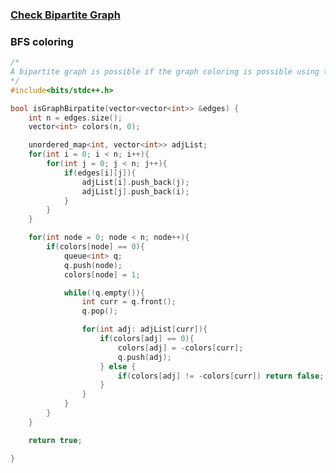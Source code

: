 ### [Check Bipartite Graph](https://www.codingninjas.com/studio/problems/check-bipartite-graph_8230761?challengeSlug=striver-sde-challenge&leftPanelTab=0)

### BFS coloring
```cpp
/*
A bipartite graph is possible if the graph coloring is possible using two colors such that vertices in a set are colored with the same color. or no two adjacent vertices are colored with the same color.
*/
#include<bits/stdc++.h>

bool isGraphBirpatite(vector<vector<int>> &edges) {
	int n = edges.size();
	vector<int> colors(n, 0);

	unordered_map<int, vector<int>> adjList;
    for(int i = 0; i < n; i++){
		for(int j = 0; j < n; j++){
			if(edges[i][j]){
				adjList[i].push_back(j);
				adjList[j].push_back(i);
			}
		}
	}

	for(int node = 0; node < n; node++){
		if(colors[node] == 0){
			queue<int> q;
			q.push(node);
			colors[node] = 1;

			while(!q.empty()){
				int curr = q.front();
				q.pop();

				for(int adj: adjList[curr]){
					if(colors[adj] == 0){
						colors[adj] = -colors[curr];
						q.push(adj);
					} else {
						if(colors[adj] != -colors[curr]) return false;
					}
				}
			}
		}
	}

	return true;

}
```